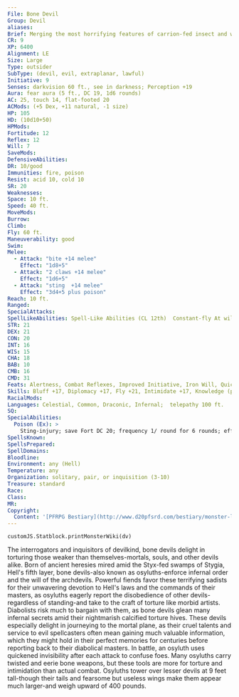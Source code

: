 ```yaml
---
File: Bone Devil
Group: Devil
aliases: 
Brief: Merging the most horrifying features of carrion-fed insect and withered cadaver, this bony devil moves in unsettling lurches.
CR: 9
XP: 6400
Alignment: LE
Size: Large
Type: outsider
SubType: (devil, evil, extraplanar, lawful)
Initiative: 9
Senses: darkvision 60 ft., see in darkness; Perception +19
Aura: fear aura (5 ft., DC 19, 1d6 rounds)
AC: 25, touch 14, flat-footed 20
ACMods: (+5 Dex, +11 natural, -1 size)
HP: 105
HD: (10d10+50)
HPMods: 
Fortitude: 12
Reflex: 12
Will: 7
SaveMods: 
DefensiveAbilities: 
DR: 10/good
Immunities: fire, poison
Resist: acid 10, cold 10
SR: 20
Weaknesses: 
Space: 10 ft.
Speed: 40 ft.
MoveMods: 
Burrow: 
Climb: 
Fly: 60 ft.
Maneuverability: good
Swim: 
Melee: 
  - Attack: "bite +14 melee"
    Effect: "1d8+5"
  - Attack: "2 claws +14 melee"
    Effect: "1d6+5"
  - Attack: "sting  +14 melee"
    Effect: "3d4+5 plus poison"
Reach: 10 ft.
Ranged: 
SpecialAttacks: 
SpellLikeAbilities: Spell-Like Abilities (CL 12th)  Constant-fly At will-dimensional anchor, greater teleport (self plus 50 lbs. of objects only), invisibility (self only), major image (DC 17), wall of ice  3/day-quickened invisibility (self only)  1/day-summon (level 4, 1 bone devil, 35%)
STR: 21
DEX: 21
CON: 20
INT: 16
WIS: 15
CHA: 18
BAB: 10
CMB: 16
CMD: 31
Feats: Alertness, Combat Reflexes, Improved Initiative, Iron Will, Quicken Spell-Like Ability (invisibility)
Skills: Bluff +17, Diplomacy +17, Fly +21, Intimidate +17, Knowledge (planes) +16, Perception +19, Sense Motive +19, Spellcraft +16, Stealth +14
RacialMods: 
Languages: Celestial, Common, Draconic, Infernal;  telepathy 100 ft.
SQ: 
SpecialAbilities:
  Poison (Ex): >
    Sting-injury; save Fort DC 20; frequency 1/ round for 6 rounds; effect 1d3 Str damage; cure 2 consecutive saves. The save DC is Constitution-based.
SpellsKnown: 
SpellsPrepared: 
SpellDomains: 
Bloodline: 
Environment: any (Hell)
Temperature: any
Organization: solitary, pair, or inquisition (3-10)
Treasure: standard
Race: 
Class: 
MR: 
Copyright:
  Content: '[PFRPG Bestiary](http://www.d20pfsrd.com/bestiary/monster-listings/outsiders/devil/bone)'
---
```

```dataviewjs
customJS.Statblock.printMonsterWiki(dv)
```
The interrogators and inquisitors of devilkind, bone devils delight in torturing those weaker than themselves-mortals, souls, and other devils alike. Born of ancient heresies mired amid the Styx-fed swamps of Stygia, Hell's fifth layer, bone devils-also known as osyluths-enforce infernal order and the will of the archdevils.  Powerful fiends favor these terrifying sadists for their unwavering devotion to Hell's laws and the commands of their masters, as osyluths eagerly report the disobedience of other devils-regardless of standing-and take to the craft of torture like morbid artists. Diabolists risk much to bargain with them, as bone devils glean many infernal secrets amid their nightmarish calcified torture hives.  These devils especially delight in journeying to the mortal plane, as their cruel talents and service to evil spellcasters often mean gaining much valuable information, which they might hold in their perfect memories for centuries before reporting back to their diabolical masters.  In battle, an osyluth uses quickened invisibility after each attack to confuse foes. Many osyluths carry twisted and eerie bone weapons, but these tools are more for torture and intimidation than actual combat.  Osyluths tower over lesser devils at 9 feet tall-though their tails and fearsome but useless wings make them appear much larger-and weigh upward of 400 pounds.
